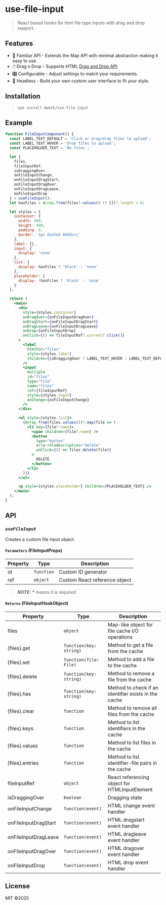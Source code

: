 # use-file-input

> React based hooks for html file type inputs with drag and drop support.

## Features

- 👀 Familiar API - Extends the Map API with minimal abstraction making it easy to use.
- 🖱️ Drag n Drop - Supports HTML [Drag and Drop API](https://developer.mozilla.org/en-US/docs/Web/API/HTML_Drag_and_Drop_API).
- 🎛️ Configurable - Adjust settings to match your requirements.
- 💅 Headless - Build your own custom user interface to fit your style.

## Installation

> `npm install @wmik/use-file-input`

## Example

```jsx
function FileInputComponent() {
  const LABEL_TEXT_DEFAULT = 'Click or drag/drop files to upload';
  const LABEL_TEXT_HOVER = 'Drop files to upload';
  const PLACEHOLDER_TEXT = 'No files';

  let {
    files,
    fileInputRef,
    isDraggingOver,
    onFileInputChange,
    onFileInputDragStart,
    onFileInputDragOver,
    onFileInputDragLeave,
    onFileInputDrop
  } = useFileInput();
  let hasFiles = Array.from(files?.values() ?? [])?.length > 0;

  let styles = {
    container: {
      width: 400,
      height: 400,
      padding: 8,
      border: '1px dashed #dddccc'
    },
    label: {},
    input: {
      display: 'none'
    },
    list: {
      display: hasFiles ? 'block' : 'none'
    },
    placeholder: {
      display: !hasFiles ? 'block' : 'none'
    }
  };

  return (
    <main>
      <div
        style={styles.container}
        onDragOver={onFileInputDragOver}
        onDragStart={onFileInputDragStart}
        onDragLeave={onFileInputDragLeave}
        onDrop={onFileInputDrop}
        onClick={() => fileInputRef?.current?.click()}
      >
        <label
          htmlFor="files"
          style={styles.label}
          children={isDraggingOver ? LABEL_TEXT_HOVER : LABEL_TEXT_DEFAULT}
        />
        <input
          multiple
          id="files"
          type="file"
          name="files"
          ref={fileInputRef}
          style={styles.input}
          onChange={onFileInputChange}
        />
      </div>

      <ul style={styles.list}>
        {Array.from(files.values())?.map(file => (
          <li key={file?.name}>
            <span children={file?.name} />
            <button
              type="button"
              aria-roledescription="delete"
              onClick={() => files.delete(file)}
            >
              DELETE
            </button>
          </li>
        ))}
      </ul>

      <p style={styles.placeholder} children={PLACEHOLDER_TEXT} />
    </main>
  );
}
```

## API

### _`useFileInput`_

Creates a custom file input object.

#### `Parameters` (FileInputProps)

| Property | Type       | Description                   |
| -------- | ---------- | ----------------------------- |
| id       | `function` | Custom ID generator           |
| ref      | `object`   | Custom React reference object |

> _**NOTE**: **\*** means it is required_

#### `Returns` (FileInputHookObject)

| Property             | Type                    | Description                                          |
| -------------------- | ----------------------- | ---------------------------------------------------- |
| files                | `object`                | Map-like object for file cache I/O operations        |
| {files}.get          | `function(key: string)` | Method to get a file from the cache                  |
| {files}.set          | `function(file: File)`  | Method to add a file to the cache                    |
| {files}.delete       | `function(key: string)` | Method to remove a file from the cache               |
| {files}.has          | `function(key: string)` | Method to check if an identifier exists in the cache |
| {files}.clear        | `function`              | Method to remove all files from the cache            |
| {files}.keys         | `function`              | Method to list identifiers in the cache              |
| {files}.values       | `function`              | Method to list files in the cache                    |
| {files}.entries      | `function`              | Method to list identifier-file pairs in the cache    |
| fileInputRef         | `object`                | React referencing object for HTMLInputElement        |
| isDraggingOver       | `boolean`               | Dragging state                                       |
| onFileInputChange    | `function(event)`       | HTML change event handler                            |
| onFileInputDragStart | `function(event)`       | HTML dragstart event handler                         |
| onFileInputDragLeave | `function(event)`       | HTML dragleave event handler                         |
| onFileInputDragOver  | `function(event)`       | HTML dragover event handler                          |
| onFileInputDrop      | `function(event)`       | HTML drop event handler                              |

## License

MIT &copy;2025
